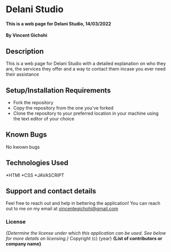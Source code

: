 # Delani Studio
#### This is a web page for Delani Studio, 14/03/2022
#### By Vincent Gichohi
## Description
This is a web page for Delani Studio with a detailed explanation on who they are, the services they offer and a way to contact them incase you ever need their assistance
## Setup/Installation Requirements
* Fork the repository
* Copy the repository from the one you've forked
* Clone the repository to your preferred location in your machine using the text editor of your choice
## Known Bugs
No kwown bugs
## Technologies Used
*HTMl
*CSS
*JAVASCRIPT
## Support and contact details
Feel free to reach out and help in bettering the application!
You can reach out to me on my email at vincentegichohi@gmail.com
### License
*{Determine the license under which this application can be used.  See below for more details on licensing.}*
Copyright (c) {year} **{List of contributors or company name}**